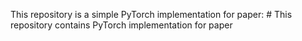 This repository is a simple PyTorch implementation for paper: # This repository contains PyTorch implementation for paper
